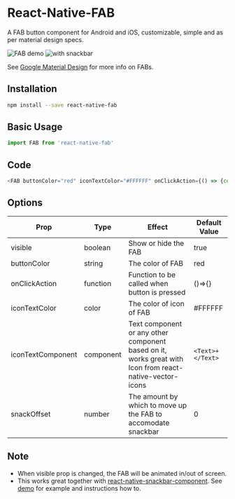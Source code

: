 # React-Native-FAB
A FAB button component for Android and iOS, customizable, simple and as per material design specs.

![FAB demo](https://media.giphy.com/media/eUa3ywxwoBwwE/giphy.gif)
![with snackbar](https://media.giphy.com/media/6oCCk98unakbC/giphy.gif)

See [Google Material Design](https://material.io/guidelines/components/buttons-floating-action-button.html) for more info on FABs.

## Installation

```sh
npm install --save react-native-fab
```

## Basic Usage

```javascript
import FAB from 'react-native-fab'
```

## Code

```js
<FAB buttonColor="red" iconTextColor="#FFFFFF" onClickAction={() => {console.log("FAB pressed")}} visible={true} iconTextComponent={<Icon name="all-out"/>} />
```
## Options
| Prop        | Type           | Effect  | Default Value |
| ------------- |-------------| -----| -----|
| visible | boolean | Show or hide the FAB | true |
| buttonColor | string | The color of FAB | red |
| onClickAction | function | Function to be called when button is pressed | ()=>{} |
| iconTextColor | color | The  color of icon of FAB | #FFFFFF |
| iconTextComponent | component | Text component or any other component based on it, works great with Icon from react-native-vector-icons | `<Text>+</Text>` |
| snackOffset | number | The amount by which to move up the FAB to accomodate snackbar | 0 |

## Note

* When visible prop is changed, the FAB will be animated in/out of screen. 
* This works great together with [react-native-snackbar-component](https://github.com/SiDevesh/React-Native-SnackBar-Component). See [demo](https://github.com/SiDevesh/snackbar-and-fab-demo) for example and instructions how to.
